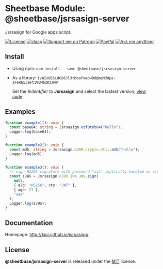 # Sheetbase Module: @sheetbase/jsrsasign-server

Jsrsasign for Google apps script.

<!-- <block:header> -->

[![License][license_badge]][license_url] [![clasp][clasp_badge]][clasp_url] [![Support me on Patreon][patreon_badge]][patreon_url] [![PayPal][paypal_donate_badge]][paypal_donate_url] [![Ask me anything][ask_me_badge]][ask_me_url]

<!-- </block:header> -->

## Install

- Using npm: `npm install --save @sheetbase/jsrsasign-server`

- As a library: `1vWIxUEbidGO8Jl3tMoofvecwBdQmqMdHpa-zFeR653aFt1VQMbzKzaMV`

  Set the _Indentifier_ to **Jsrsasign** and select the lastest version, [view code](https://script.google.com/d/1vWIxUEbidGO8Jl3tMoofvecwBdQmqMdHpa-zFeR653aFt1VQMbzKzaMV/edit?usp=sharing).

## Examples

```ts
function example1(): void {
  const base64: string = Jsrsasign.utf8tob64("hello");
  Logger.log(base64);
}

function example2(): void {
  const md5: string = Jsrsasign.KJUR.crypto.Util.md5("hello");
  Logger.log(md5);
}

function example3(): void {
  // sign HS256 signature with password "aaa" implicitly handled as string
  const sJWS = Jsrsasign.KJUR.jws.JWS.sign(
    null,
    { alg: "HS256", cty: "JWT" },
    { age: 21 },
    "aaa"
  );
  Logger.log(sJWS);
}
```

## Documentation

Homepage: http://kjur.github.io/jsrsasign/

## License

**@sheetbase/jsrsasign-server** is released under the [MIT](https://github.com/sheetbase/module-jsrsasign-server/blob/master/LICENSE) license.

<!-- <block:footer> -->

[license_badge]: https://img.shields.io/github/license/mashape/apistatus.svg
[license_url]: https://github.com/sheetbase/module-jsrsasign-server/blob/master/LICENSE
[clasp_badge]: https://img.shields.io/badge/built%20with-clasp-4285f4.svg
[clasp_url]: https://github.com/google/clasp
[patreon_badge]: https://ionicabizau.github.io/badges/patreon.svg
[patreon_url]: https://www.patreon.com/lamnhan
[paypal_donate_badge]: https://ionicabizau.github.io/badges/paypal_donate.svg
[paypal_donate_url]: https://www.paypal.me/lamnhan
[ask_me_badge]: https://img.shields.io/badge/ask/me-anything-1abc9c.svg
[ask_me_url]: https://m.me/sheetbase

<!-- </block:footer> -->
